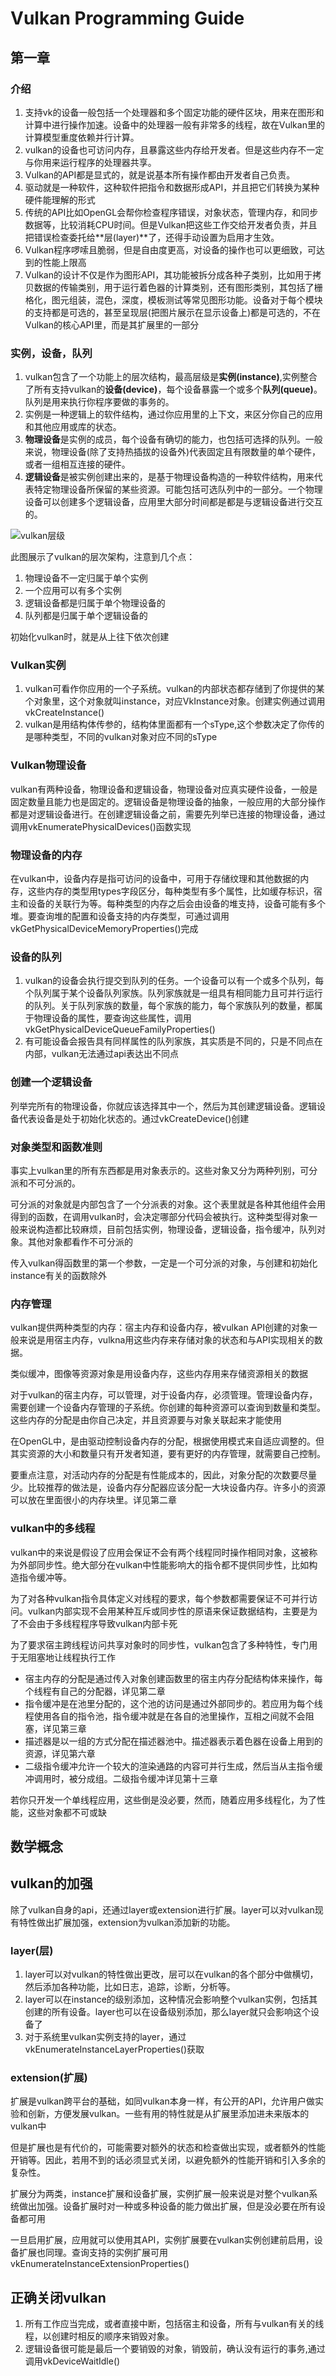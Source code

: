 # Vulkan Programming Guide

## 第一章

### 介绍

1. 支持vk的设备一般包括一个处理器和多个固定功能的硬件区块，用来在图形和计算中进行操作加速。设备中的处理器一般有非常多的线程，故在Vulkan里的计算模型重度依赖并行计算。
2. vulkan的设备也可访问内存，且暴露这些内存给开发者。但是这些内存不一定与你用来运行程序的处理器共享。
3. Vulkan的API都是显式的，就是说基本所有操作都由开发者自己负责。
4. 驱动就是一种软件，这种软件把指令和数据形成API，并且把它们转换为某种硬件能理解的形式
5. 传统的API比如OpenGL会帮你检查程序错误，对象状态，管理内存，和同步数据等，比较消耗CPU时间。但是Vulkan把这些工作交给开发者负责，并且把错误检查委托给**层(layer)**了，还得手动设置为启用才生效。
6. Vulkan程序啰嗦且脆弱，但是自由度更高，对设备的操作也可以更细致，可达到的性能上限高
7. Vulkan的设计不仅是作为图形API，其功能被拆分成各种子类别，比如用于拷贝数据的传输类别，用于运行着色器的计算类别，还有图形类别，其包括了栅格化，图元组装，混色，深度，模板测试等常见图形功能。设备对于每个模块的支持都是可选的，甚至呈现层(把图片展示在显示设备上)都是可选的，不在Vulkan的核心API里，而是其扩展里的一部分

### 实例，设备，队列

1. vulkan包含了一个功能上的层次结构，最高层级是**实例(instance)**,实例整合了所有支持vulkan的**设备(device)**，每个设备暴露一个或多个**队列(queue)**。队列是用来执行你程序要做的事务的。
2. 实例是一种逻辑上的软件结构，通过你应用里的上下文，来区分你自己的应用和其他应用或库的状态。
3. **物理设备**是实例的成员，每个设备有确切的能力，也包括可选择的队列。一般来说，物理设备(除了支持热插拔的设备外)代表固定且有限数量的单个硬件，或者一组相互连接的硬件。
4. **逻辑设备**是被实例创建出来的，是基于物理设备构造的一种软件结构，用来代表特定物理设备所保留的某些资源。可能包括可选队列中的一部分。一个物理设备可以创建多个逻辑设备，应用里大部分时间都是都是与逻辑设备进行交互的。

![vulkan层级](img/vulkan-hierarchy.png)

此图展示了vulkan的层次架构，注意到几个点：

1. 物理设备不一定归属于单个实例
2. 一个应用可以有多个实例
3. 逻辑设备都是归属于单个物理设备的
4. 队列都是归属于单个逻辑设备的

初始化vulkan时，就是从上往下依次创建

### Vulkan实例

1. vulkan可看作你应用的一个子系统。vulkan的内部状态都存储到了你提供的某个对象里，这个对象就叫instance，对应VkInstance对象。创建实例通过调用vkCreateInstance()
2. vulkan是用结构体传参的，结构体里面都有一个sType,这个参数决定了你传的是哪种类型，不同的vulkan对象对应不同的sType

### Vulkan物理设备

vulkan有两种设备，物理设备和逻辑设备，物理设备对应真实硬件设备，一般是固定数量且能力也是固定的。逻辑设备是物理设备的抽象，一般应用的大部分操作都是对逻辑设备进行。在创建逻辑设备之前，需要先列举已连接的物理设备，通过调用vkEnumeratePhysicalDevices()函数实现

### 物理设备的内存

在vulkan中，设备内存是指可访问的设备中，可用于存储纹理和其他数据的内存，这些内存的类型用types字段区分，每种类型有多个属性，比如缓存标识，宿主和设备的关联行为等。每种类型的内存之后会由设备的堆支持，设备可能有多个堆。要查询堆的配置和设备支持的内存类型，可通过调用vkGetPhysicalDeviceMemoryProperties()完成

### 设备的队列

1. vulkan的设备会执行提交到队列的任务。一个设备可以有一个或多个队列，每个队列属于某个设备队列家族。队列家族就是一组具有相同能力且可并行运行的队列。关于队列家族的数量，每个家族的能力，每个家族队列的数量，都属于物理设备的属性，要查询这些属性，调用vkGetPhysicalDeviceQueueFamilyProperties()
2. 有可能设备会报告具有同样属性的队列家族，其实质是不同的，只是不同点在内部，vulkan无法通过api表达出不同点

### 创建一个逻辑设备

列举完所有的物理设备，你就应该选择其中一个，然后为其创建逻辑设备。逻辑设备代表设备是处于初始化状态的。通过vkCreateDevice()创建

### 对象类型和函数准则

事实上vulkan里的所有东西都是用对象表示的。这些对象又分为两种列别，可分派和不可分派的。

可分派的对象就是内部包含了一个分派表的对象。这个表里就是各种其他组件会用得到的函数，在调用vulkan时，会决定哪部分代码会被执行。这种类型得对象一般来说构造都比较麻烦，目前包括实例，物理设备，逻辑设备，指令缓冲，队列对象。其他对象都看作不可分派的

传入vulkan得函数里的第一个参数，一定是一个可分派的对象，与创建和初始化instance有关的函数除外

### 内存管理

vulkan提供两种类型的内存：宿主内存和设备内存，被vulkan API创建的对象一般来说是用宿主内存，vulkna用这些内存来存储对象的状态和与API实现相关的数据。

类似缓冲，图像等资源对象是用设备内存，这些内存用来存储资源相关的数据

对于vulkan的宿主内存，可以管理，对于设备内存，必须管理。管理设备内存，需要创建一个设备内存管理的子系统。你创建的每种资源可以查询到数量和类型。这些内存的分配是由你自己决定，并且资源要与对象关联起来才能使用

在OpenGL中，是由驱动控制设备内存的分配，根据使用模式来自适应调整的。但其实资源的大小和数量只有开发者知道，要有更好的内存管理，就需要自己控制。

要重点注意，对活动内存的分配是有性能成本的，因此，对象分配的次数要尽量少。比较推荐的做法是，设备内存分配器应该分配一大块设备内存。许多小的资源可以放在里面很小的内存块里。详见第二章

### vulkan中的多线程

vulkan中的来说是假设了应用会保证不会有两个线程同时操作相同对象，这被称为外部同步性。绝大部分在vulkan中性能影响大的指令都不提供同步性，比如构造指令缓冲等。

为了对各种vulkan指令具体定义对线程的要求，每个参数都需要保证不可并行访问。vulkan内部实现不会用某种互斥或同步性的原语来保证数据结构，主要是为了不会由于多线程程序导致vulkan内部卡死

为了要求宿主跨线程访问共享对象时的同步性，vulkan包含了多种特性，专门用于无阻塞地让线程执行工作

- 宿主内存的分配是通过传入对象创建函数里的宿主内存分配结构体来操作，每个线程有自己的分配器，详见第二章
- 指令缓冲是在池里分配的，这个池的访问是通过外部同步的。若应用为每个线程使用各自的指令池，指令缓冲就是在各自的池里操作，互相之间就不会阻塞，详见第三章
- 描述器是以一组的方式分配在描述器池中。描述器表示着色器在设备上用到的资源，详见第六章
- 二级指令缓冲允许一个较大的渲染通路的内容可并行生成，然后当从主指令缓冲调用时，被分成组。二级指令缓冲详见第十三章

若你只开发一个单线程应用，这些倒是没必要，然而，随着应用多线程化，为了性能，这些对象都不可或缺

## 数学概念

## vulkan的加强

除了vulkan自身的api，还通过layer或extension进行扩展。layer可以对vulkan现有特性做出扩展加强，extension为vulkan添加新的功能。

### layer(层)

1. layer可以对vulkan的特性做出更改，层可以在vulkan的各个部分中做横切，然后添加各种功能，比如日志，追踪，诊断，分析等。
2. layer可以在instance的级别添加，这种情况会影响整个vulkan实例，包括其创建的所有设备。layer也可以在设备级别添加，那么layer就只会影响这个设备了
3. 对于系统里vulkan实例支持的layer，通过vkEnumerateInstanceLayerProperties()获取

### extension(扩展)

扩展是vulkan跨平台的基础，如同vulkan本身一样，有公开的API，允许用户做实验和创新，方便发展vulkan。一些有用的特性就是从扩展里添加进未来版本的vulkan中

但是扩展也是有代价的，可能需要对额外的状态和检查做出实现，或者额外的性能开销等。因此，若用不到的话必须显式关闭，以避免额外的性能开销和引入多余的复杂性。

扩展分为两类，instance扩展和设备扩展，实例扩展一般来说是对整个vulkan系统做出加强。设备扩展时对一种或多种设备的能力做出扩展，但是没必要在所有设备都可用

一旦启用扩展，应用就可以使用其API，实例扩展要在vulkan实例创建前启用，设备扩展也同理。查询支持的实例扩展可用vkEnumerateInstanceExtensionProperties()

## 正确关闭vulkan

1. 所有工作应当完成，或者直接中断，包括宿主和设备，所有与vulkan有关的线程，以创建时相反的顺序来销毁对象。
2. 逻辑设备很可能是最后一个要销毁的对象，销毁前，确认没有运行的事务,通过调用vkDeviceWaitIdle()